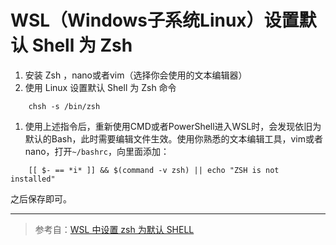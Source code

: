 # WSL（Windows子系统Linux）设置默认 Shell 为 Zsh

1. 安装 Zsh ，nano或者vim（选择你会使用的文本编辑器）
2. 使用 Linux 设置默认 Shell 为 Zsh 命令

```
    chsh -s /bin/zsh
```

1. 使用上述指令后，重新使用CMD或者PowerShell进入WSL时，会发现依旧为默认的Bash，此时需要编辑文件生效。使用你熟悉的文本编辑工具，vim或者nano，打开`~/bashrc`，向里面添加：

```
    [[ $- == *i* ]] && $(command -v zsh) || echo "ZSH is not installed"
```

之后保存即可。

***

> 参考自：[WSL 中设置 zsh 为默认 SHELL](https://limxw.com/posts/wsl-use-zsh/)
